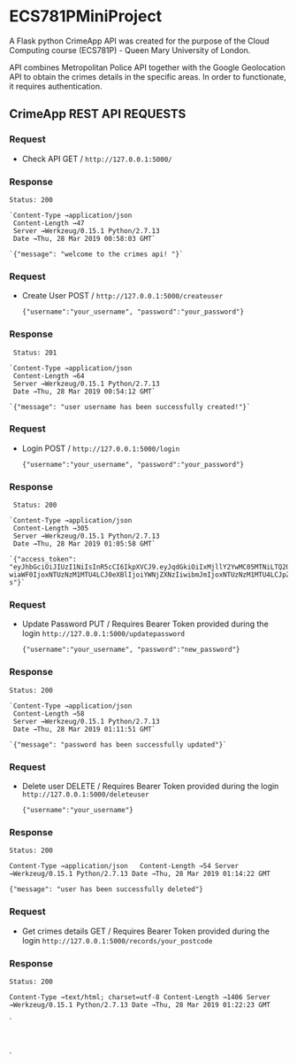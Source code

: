 # ECS781PMiniProject
A Flask python CrimeApp API was created for the purpose of the Cloud Computing course (ECS781P) - Queen Mary University of London.

API combines Metropolitan Police API together with the Google Geolocation API to obtain the crimes details in the specific areas. In order to functionate, it requires authentication.

## CrimeApp REST API REQUESTS


### Request

 * Check API
   GET /
   `http://127.0.0.1:5000/`
 
### Response
    
    Status: 200
    
    `Content-Type →application/json
     Content-Length →47
     Server →Werkzeug/0.15.1 Python/2.7.13
     Date →Thu, 28 Mar 2019 00:58:03 GMT` 
    
    `{"message": "welcome to the crimes api! "}`
   
### Request

 * Create User
   POST /
   `http://127.0.0.1:5000/createuser`
   
   `{"username":"your_username", "password":"your_password"}`
     
### Response

     Status: 201

    `Content-Type →application/json
     Content-Length →64
     Server →Werkzeug/0.15.1 Python/2.7.13
     Date →Thu, 28 Mar 2019 00:54:12 GMT`
   
    `{"message": "user username has been successfully created!"}`
     
### Request

 * Login
   POST /
   `http://127.0.0.1:5000/login`
     
   `{"username":"your_username", "password":"your_password"}`
     
### Response
     
     Status: 200
    
    `Content-Type →application/json
     Content-Length →305
     Server →Werkzeug/0.15.1 Python/2.7.13
     Date →Thu, 28 Mar 2019 01:05:58 GMT`
     
    `{"access_token":            "eyJhbGciOiJIUzI1NiIsInR5cCI6IkpXVCJ9.eyJqdGkiOiIxMjllY2YwMC05MTNiLTQ2ODEtYWY3MS01YzI1Nzk1MzhhMDIiLCJleHAiOjE1NTM3MzU3NTgsImZyZXNoIjpmYWxzZS  wiaWF0IjoxNTUzNzM1MTU4LCJ0eXBlIjoiYWNjZXNzIiwibmJmIjoxNTUzNzM1MTU4LCJpZGVudGl0eSI6InVzZXJuYW1lIn0.6ZdspeR1LqR_kFtkohySbHyu5Eo300lyWccn6ho1Pq   s"}`

### Request

 * Update Password
   PUT /
   Requires Bearer Token provided during the login
   `http://127.0.0.1:5000/updatepassword`
   
   `{"username":"your_username", "password":"new_password"}`
     
### Response

    Status: 200

    `Content-Type →application/json
     Content-Length →58
     Server →Werkzeug/0.15.1 Python/2.7.13
     Date →Thu, 28 Mar 2019 01:11:51 GMT`
   
    `{"message": "password has been successfully updated"}`

### Request

 * Delete user
   DELETE /
   Requires Bearer Token provided during the login
   `http://127.0.0.1:5000/deleteuser`
   
   `{"username":"your_username"}`
     
### Response

    Status: 200

   `Content-Type →application/json  
    Content-Length →54
    Server →Werkzeug/0.15.1 Python/2.7.13
    Date →Thu, 28 Mar 2019 01:14:22 GMT`
   
   `{"message": "user has been successfully deleted"}`
 
### Request

 * Get crimes details
   GET /
   Requires Bearer Token provided during the login
   `http://127.0.0.1:5000/records/your_postcode`
     
### Response

    Status: 200

   `Content-Type →text/html; charset=utf-8
    Content-Length →1406
    Server →Werkzeug/0.15.1 Python/2.7.13
    Date →Thu, 28 Mar 2019 01:22:23 GMT`
   
   ` <!doctype html>
    <html>
      <head>
       <script src="https://cdnjs.cloudflare.com/ajax/libs/d3/3.5.6/d3.min.js"></script>
       <script src="https://code.jquery.com/jquery-2.1.4.min.js"></script>
       <script src="https://cdn.plot.ly/plotly-latest.min.js"></script>
      </head>
      <body> 
         <div id="graph-0"></div>  
         <div id="graph-1"></div>
         <script type="text/javascript">
var mygraphs = [{"data": [{"hole": 0.4, "labels": ["theft-from-the-person", "bicycle-theft", "anti-social-behaviour", "vehicle-crime", "possession-of-weapons", "shoplifting", "drugs", "criminal-damage-arson", "burglary", "robbery", "other-theft", "public-order", "other-crime", "violent-crime"], "name": "Category", "type": "pie", "values": [5, 10, 62, 56, 2, 1, 7, 16, 57, 17, 28, 24, 3, 97]}], "layout": {"title": "Crime Categoty Stats During 2019-01"}}, {"data": [{"hole": 0.4, "labels": ["Awaiting court outcome", "None", "Offender given a caution", "Local resolution", "Under investigation", "Investigation complete; no suspect identified"], "name": "Outcome", "type": "pie", "values": [10, 62, 1, 4, 235, 73]}], "layout": {"title": "Crime Outcome Stats During 2019-01"}}];
var ids = ['graph-0', 'graph-1'];

for(var i in mygraphs) {

Plotly.plot(ids[i], // the ID of the div, created above
            mygraphs[i].data,
            mygraphs[i].layout || {});
            console.log(mygraphs[i])
}
</script>
</body>
</html> `
